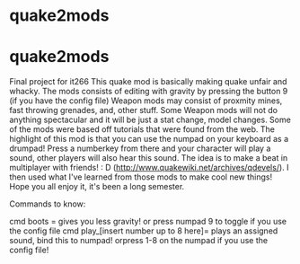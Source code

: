 # quake2mods
# quake2mods
Final project for it266
This quake mod is basically making quake unfair and whacky. The mods consists of editing with gravity by pressing the button 9 (if you have the config file)
Weapon mods may consist of proxmity mines, fast throwing grenades, and, other stuff. Some Weapon mods will not do anything spectacular and it will be just a stat change, model changes. Some of the mods were based off tutorials that were found from the web.
The highlight of this mod is that you can use the numpad on your keyboard as a drumpad! Press a numberkey from there and your character will play a sound, other players will also hear this sound. The idea is to make a beat in multiplayer with friends! : D
(http://www.quakewiki.net/archives/qdevels/).
I then used what I've learned from those mods to make cool new things! Hope you all enjoy it, it's been a long semester.


Commands to know:

cmd boots = gives you less gravity! or press numpad 9 to toggle if you use the config file
cmd play_[insert number up to 8 here]= plays an assigned sound, bind this to numpad! orpress 1-8 on the numpad if you use the config file!
